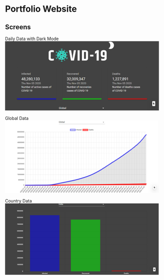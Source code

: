 # Portfolio Website

## Screens

Daily Data with Dark Mode
![Alt text](/public/images/Capture1.PNG?raw=true "Capture1")

Global Data
![Alt text](/public/images/Capture2.PNG?raw=true "Capture2")

Country Data
![Alt text](/public/images/Capture3.PNG?raw=true "Capture3")

